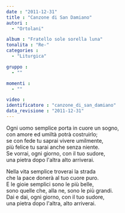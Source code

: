 ```yaml
---
date : "2011-12-31"
title : "Canzone di San Damiano"
autori : 
  - "Ortolani"

album : "Fratello sole sorella luna"
tonalita : "Re-"
categories : 
  - "Liturgica"

gruppo : 
  - ""

momenti : 
  - ""

video : 
identificatore : "canzone_di_san_damiano"
data_revisione : "2011-12-31"
---
```

  
  
Ogni uomo semplice porta in cuore un sogno,  
con amore ed umiltà potrà costruirlo;  
se con fede tu saprai vivere umilmente,  
più felice tu sarai anche senza niente.  
Se vorrai, ogni giorno, con il tuo sudore,  
una pietra dopo l'altra alto arriverai.  
  
  
  
Nella vita semplice troverai la strada  
che la pace donerà al tuo cuore puro.  
E le gioie semplici sono le più belle,  
sono quelle che, alla ne, sono le più grandi.  
Dai e dai, ogni giorno, con il tuo sudore,  
una pietra dopo l'altra, alto arriverai.  
  
  
  
